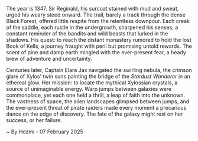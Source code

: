
The year is 1347.  Sir Reginald, his surcoat stained with mud and sweat, urged his weary steed onward. The trail, barely a track through the dense Black Forest, offered little respite from the relentless downpour.  Each creak of the saddle, each rustle in the undergrowth, sharpened his senses, a constant reminder of the bandits and wild beasts that lurked in the shadows. His quest: to reach the distant monastery rumored to hold the lost Book of Kells, a journey fraught with peril but promising untold rewards.  The scent of pine and damp earth mingled with the ever-present fear, a heady brew of adventure and uncertainty.


Centuries later, Captain Elara Jax navigated the swirling nebula, the crimson glare of Xylos' twin suns painting the bridge of the *Stardust Wanderer* in an ethereal glow.  Her mission: to locate the mythical Xylossian crystals, a source of unimaginable energy.  Warp jumps between galaxies were commonplace, yet each one held a thrill, a leap of faith into the unknown. The vastness of space, the alien landscapes glimpsed between jumps, and the ever-present threat of pirate raiders made every moment a precarious dance on the edge of discovery. The fate of the galaxy might rest on her success, or her failure.

~ By Hozmi - 07 February 2025
